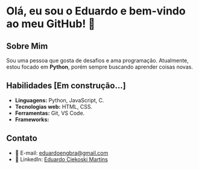 # Olá, eu sou o Eduardo e bem-vindo ao meu GitHub! 👋

## Sobre Mim
Sou uma pessoa que gosta de desafios e ama programação. Atualmente, estou focado em **Python**, porém sempre buscando aprender coisas novas.

## Habilidades [Em construção...]
- **Linguagens:** Python, JavaScript, C.
- **Tecnologias web:** HTML, CSS.
- **Ferramentas:** Git, VS Code.
- **Frameworks:** 
  
## Contato
- 📧 E-mail: [eduardoengbra@gmail.com](mailto:eduardoengbra@gmail.com)
- 💼 LinkedIn: [Eduardo Ciekoski Martins](https://www.linkedin.com/in/eduardo-ciekoski-martins-247906343/)
